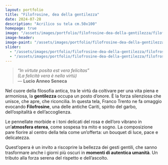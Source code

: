 ```yaml
---
layout: portfolio
title: "Filofrosine, dea della gentilezza"
date: 2024-07-28
description: "Acrilico su tela cm.50x100"
homepage: true
image: "/assets/images/portfolio/filofrosine-dea-della-gentilezza/filofrosine-dea-della-gentilezza-v1.jpg"
image-header:
image-paint: "/assets/images/portfolio/filofrosine-dea-della-gentilezza/image-paint-filofrosine-dea-della-gentilezza-v1.jpg"
slider:
  - "/assets/images/portfolio/filofrosine-dea-della-gentilezza/filofrosine-dea-della-gentilezza-slide-1.jpg"
  - "/assets/images/portfolio/filofrosine-dea-della-gentilezza/filofrosine-dea-della-gentilezza-slide-2.jpg"
---
```


> _“In virtute posita est vera felicitas”_  
> *(La felicità vera è nella virtù)*  
> — **Lucio Anneo Seneca**

Nel cuore della filosofia antica, tra le virtù da coltivare per una vita piena e armoniosa, la **gentilezza** occupa un posto d’onore. È la forza silenziosa che unisce, che apre, che riconcilia. In questa tela, Franco Trento ne fa omaggio evocando **Filofrosine**, una delle antiche Cariti, spirito del garbo, dell’ospitalità e dell’accoglienza.

Le pennellate morbide e i toni delicati del rosa e dell’oro vibrano in un’**atmosfera eterea**, come sospesa tra mito e sogno. La composizione pare fiorire al centro della tela come un’offerta: un bouquet di luce, pace e delicatezza.

Quest’opera è un invito a riscoprire la bellezza dei gesti gentili, che sanno trasformare anche i giorni più oscuri in **momenti di autentica umanità**. Un tributo alla forza serena del rispetto e dell’ascolto.
